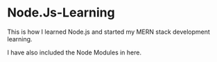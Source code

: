 # Node.Js-Learning
This is how I learned Node.js and started my MERN stack development learning.

I have also included the Node Modules in here.
